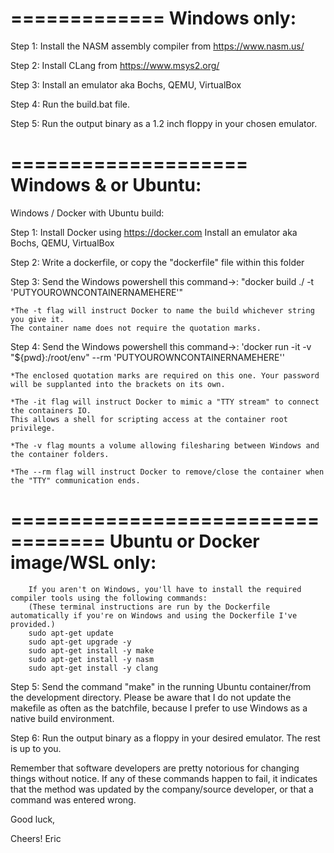 =============
Windows only:
=============

Step 1:
	Install the NASM assembly compiler from https://www.nasm.us/

Step 2:
	Install CLang from https://www.msys2.org/

Step 3:
	Install an emulator aka Bochs, QEMU, VirtualBox

Step 4:
	Run the build.bat file.

Step 5:
	Run the output binary as a 1.2 inch floppy in your chosen emulator.

====================
Windows & or Ubuntu:
====================
Windows / Docker with Ubuntu build:

Step 1:
	Install Docker using https://docker.com
	Install an emulator aka Bochs, QEMU, VirtualBox

Step 2:
	Write a dockerfile, or copy the "dockerfile" file within this folder

Step 3:
	Send the Windows powershell this command->: "docker build ./ -t 'PUTYOUROWNCONTAINERNAMEHERE'"

	*The -t flag will instruct Docker to name the build whichever string you give it.
	The container name does not require the quotation marks.

Step 4:
	Send the Windows powershell this command->: 'docker run -it -v "${pwd}:/root/env" --rm 'PUTYOUROWNCONTAINERNAMEHERE''

	*The enclosed quotation marks are required on this one. Your password will be supplanted into the brackets on its own.

	*The -it flag will instruct Docker to mimic a "TTY stream" to connect the containers IO.
	This allows a shell for scripting access at the container root privilege.

	*The -v flag mounts a volume allowing filesharing between Windows and the container folders.

	*The --rm flag will instruct Docker to remove/close the container when the "TTY" communication ends.

==================================
Ubuntu or Docker image/WSL only:
==================================
		If you aren't on Windows, you'll have to install the required compiler tools using the following commands:
		(These terminal instructions are run by the Dockerfile automatically if you're on Windows and using the Dockerfile I've provided.)
		sudo apt-get update
		sudo apt-get upgrade -y
		sudo apt-get install -y make
		sudo apt-get install -y nasm
		sudo apt-get install -y clang

Step 5:
	Send the command "make" in the running Ubuntu container/from the development directory.
	Please be aware that I do not update the makefile as often as the batchfile, because I prefer to use Windows as a native build environment.

Step 6:
	Run the output binary as a floppy in your desired emulator.
	The rest is up to you.



Remember that software developers are pretty notorious for changing things without notice. If any of these
commands happen to fail, it indicates that the method was updated by the company/source developer, or that a command was entered wrong.

Good luck,

Cheers!
Eric
